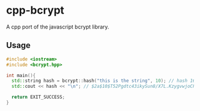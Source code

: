 # cpp-bcrypt
A cpp port of the javascript bcrypt library.

## Usage

```cpp
#include <iostream>
#include <bcrypt.hpp>

int main(){
  std::string hash = bcrypt::hash("this is the string", 10); // hash 16 times
  std::cout << hash << "\n"; // $2a$10$T52Pgdtc43ikySun8/X7L.KzygvwjoCPraRag/kmd2ifP8qMuCvwW

  return EXIT_SUCCESS;
}

```

